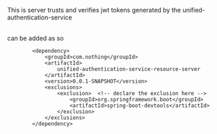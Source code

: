 This is server trusts and verifies jwt tokens generated by the unified-authentication-service

<br>
can be added as so
<br>

```
		<dependency>
			<groupId>com.nothing</groupId>
			<artifactId>
				unified-authentication-service-resource-server
			</artifactId>
			<version>0.0.1-SNAPSHOT</version>
			<exclusions>
				<exclusion>  <!-- declare the exclusion here -->
					<groupId>org.springframework.boot</groupId>
					<artifactId>spring-boot-devtools</artifactId>
				</exclusion>
			</exclusions>
		</dependency>
```
